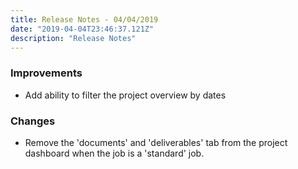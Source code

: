 ```yaml
---
title: Release Notes - 04/04/2019
date: "2019-04-04T23:46:37.121Z"
description: "Release Notes"
---
```


### Improvements

- Add ability to filter the project overview by dates

### Changes

- Remove the 'documents' and 'deliverables' tab from the project dashboard when the job is a 'standard' job.
